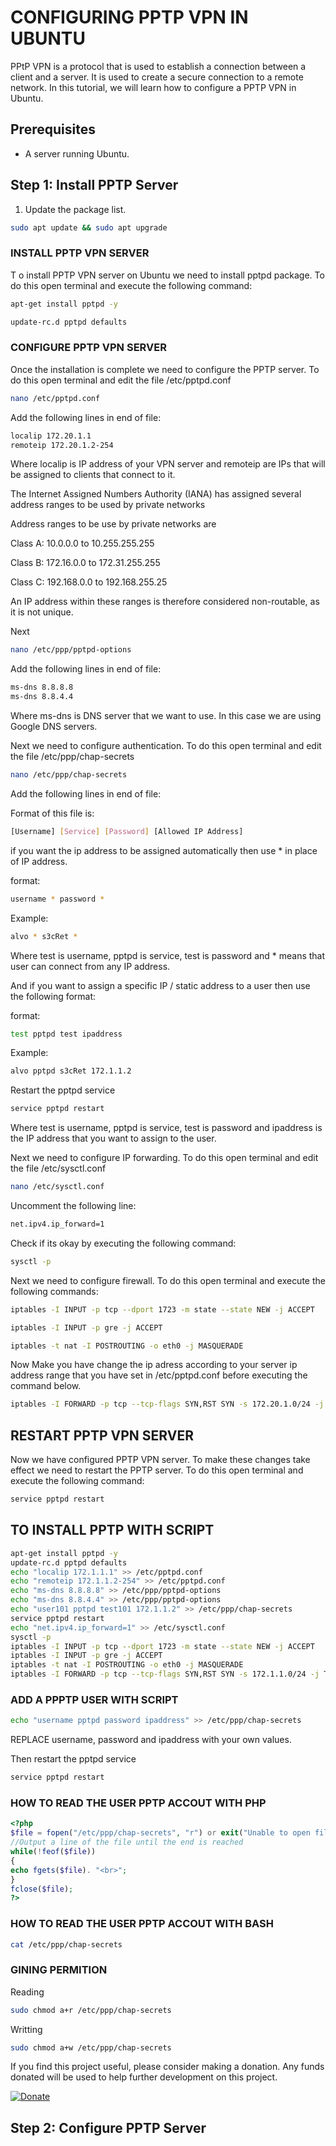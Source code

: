 # CONFIGURING PPTP VPN IN UBUNTU 

PPtP VPN is a protocol that is used to establish a connection between a client and a server. It is used to create a secure connection to a remote network. In this tutorial, we will learn how to configure a PPTP VPN in Ubuntu.

## Prerequisites

- A server running Ubuntu.

## Step 1: Install PPTP Server

1. Update the package list.

```bash
sudo apt update && sudo apt upgrade
```

### INSTALL PPTP VPN SERVER

T o install PPTP VPN server on Ubuntu we need to install pptpd package. To do this open terminal and execute the following command:

```bash
apt-get install pptpd -y
```

```bash
update-rc.d pptpd defaults
```


### CONFIGURE PPTP VPN SERVER

Once the installation is complete we need to configure the PPTP server. To do this open terminal and edit the file /etc/pptpd.conf

```bash
nano /etc/pptpd.conf
```

Add the following lines in end of file:

```bash
localip 172.20.1.1
remoteip 172.20.1.2-254
```

Where localip is IP address of your VPN server and remoteip are IPs that will be assigned to clients that connect to it.

The Internet Assigned Numbers Authority (IANA) has assigned several address ranges to be used by private networks

Address ranges to be use by private networks are

Class A: 10.0.0.0 to 10.255.255.255

Class B: 172.16.0.0 to 172.31.255.255

Class C: 192.168.0.0 to 192.168.255.25

An IP address within these ranges is therefore considered non-routable, as it is not unique.


Next 

```bash
nano /etc/ppp/pptpd-options
```

Add the following lines in end of file:

```bash
ms-dns 8.8.8.8
ms-dns 8.8.4.4
```

Where ms-dns
is DNS server that we want to use. In this case we are using Google DNS servers.

Next we need to configure authentication. To do this open terminal and edit the file /etc/ppp/chap-secrets

```bash
nano /etc/ppp/chap-secrets
```

Add the following lines in end of file:


Format of this file is:

```bash
[Username] [Service] [Password] [Allowed IP Address]
```

if you want the ip address to be assigned automatically then use * in place of IP address.

format:

```bash
username * password *
```

Example:
  
```bash
alvo * s3cRet *
```


Where test is username, pptpd is service, test is password and * means that user can connect from any IP address.

And if you want to assign a specific IP / static address to a user then use the following format:

format:

```bash
test pptpd test ipaddress
```

Example:

```bash
alvo pptpd s3cRet 172.1.1.2
```

Restart the pptpd service

```bash
service pptpd restart
```

Where test is username, pptpd is service, test is password and ipaddress is the IP address that you want to assign to the user.

Next we need to configure IP forwarding. To do this open terminal and edit the file /etc/sysctl.conf

```bash
nano /etc/sysctl.conf
```

Uncomment the following line:

```bash
net.ipv4.ip_forward=1
```

Check if its okay by executing the following command:

```bash
sysctl -p
```


Next we need to configure firewall. To do this open terminal and execute the following commands:

```bash
iptables -I INPUT -p tcp --dport 1723 -m state --state NEW -j ACCEPT
```

```bash
iptables -I INPUT -p gre -j ACCEPT
```

```bash
iptables -t nat -I POSTROUTING -o eth0 -j MASQUERADE
```

Now Make you have change the ip adress according to your server ip address range that you have set in /etc/pptpd.conf before executing the command below.

```bash
iptables -I FORWARD -p tcp --tcp-flags SYN,RST SYN -s 172.20.1.0/24 -j TCPMSS  --clamp-mss-to-pmtu
```

## RESTART PPTP VPN SERVER

Now we have configured PPTP VPN server. To make these changes take effect we need to restart the PPTP server. To do this open terminal and execute the following command:

```bash
service pptpd restart
```


##  TO INSTALL PPTP WITH SCRIPT



```bash
apt-get install pptpd -y
update-rc.d pptpd defaults
echo "localip 172.1.1.1" >> /etc/pptpd.conf
echo "remoteip 172.1.1.2-254" >> /etc/pptpd.conf
echo "ms-dns 8.8.8.8" >> /etc/ppp/pptpd-options
echo "ms-dns 8.8.4.4" >> /etc/ppp/pptpd-options
echo "user101 pptpd test101 172.1.1.2" >> /etc/ppp/chap-secrets
service pptpd restart
echo "net.ipv4.ip_forward=1" >> /etc/sysctl.conf
sysctl -p
iptables -I INPUT -p tcp --dport 1723 -m state --state NEW -j ACCEPT
iptables -I INPUT -p gre -j ACCEPT
iptables -t nat -I POSTROUTING -o eth0 -j MASQUERADE
iptables -I FORWARD -p tcp --tcp-flags SYN,RST SYN -s 172.1.1.0/24 -j TCPMSS  --clamp-mss-to-pmtu
```

### ADD A PPPTP USER WITH SCRIPT

```bash
echo "username pptpd password ipaddress" >> /etc/ppp/chap-secrets
```

REPLACE username, password and ipaddress with your own values.

Then restart the pptpd service

```bash
service pptpd restart
```


### HOW TO READ THE USER PPTP ACCOUT WITH PHP
  
```php
<?php
$file = fopen("/etc/ppp/chap-secrets", "r") or exit("Unable to open file!");
//Output a line of the file until the end is reached
while(!feof($file))
{
echo fgets($file). "<br>";
}
fclose($file);
?>
```

### HOW TO READ THE USER PPTP ACCOUT WITH BASH
  
```bash
cat /etc/ppp/chap-secrets
```

### GINING PERMITION

Reading 

```bash
sudo chmod a+r /etc/ppp/chap-secrets
```

Writting 

```bash
sudo chmod a+w /etc/ppp/chap-secrets
```


If you find this project useful, please consider making a donation. Any funds donated will be used to help further development on this project.

[![Donate](https://img.shields.io/badge/Donate-PayStack-brightgreen)](https://paystack.com/pay/oqwdgv9xck)



## Step 2: Configure PPTP Server

